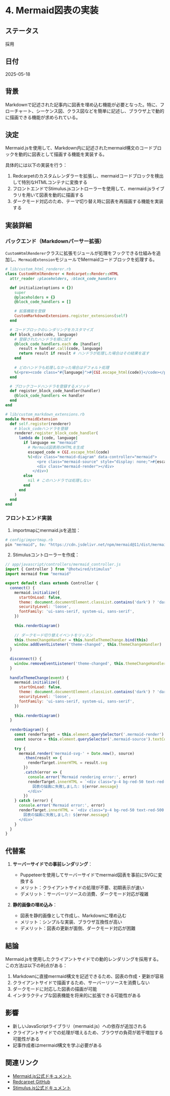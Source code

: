 # 4. Mermaid図表の実装

## ステータス

採用

## 日付

2025-05-18

## 背景

Markdownで記述された記事内に図表を埋め込む機能が必要となった。特に、フローチャート、シーケンス図、クラス図などを簡単に記述し、ブラウザ上で動的に描画できる機能が求められている。

## 決定

Mermaid.jsを使用して、Markdown内に記述されたmermaid構文のコードブロックを動的に図表として描画する機能を実装する。

具体的には以下の実装を行う：

1. Redcarpetのカスタムレンダラーを拡張し、mermaidコードブロックを検出して特別なHTMLコンテナに変換する
2. フロントエンドでStimulus.jsコントローラーを使用して、mermaid.jsライブラリを用いて図表を動的に描画する
3. ダークモード対応のため、テーマ切り替え時に図表を再描画する機能を実装する

## 実装詳細

### バックエンド（Markdownパーサー拡張）

`CustomHtmlRenderer`クラスに拡張モジュールが処理をフックできる仕組みを追加し、`MermaidExtension`モジュールでMermaidコードブロックを処理する。

```ruby
# lib/custom_html_renderer.rb
class CustomHtmlRenderer < Redcarpet::Render::HTML
  attr_reader :placeholders, :block_code_handlers

  def initialize(options = {})
    super
    @placeholders = {}
    @block_code_handlers = []

    # 拡張機能を登録
    CustomMarkdownExtensions.register_extensions(self)
  end

  # コードブロックのレンダリングをカスタマイズ
  def block_code(code, language)
    # 登録されたハンドラを順に試す
    @block_code_handlers.each do |handler|
      result = handler.call(code, language)
      return result if result # ハンドラが処理した場合はその結果を返す
    end
    
    # どのハンドラも処理しなかった場合はデフォルト処理
    %(<pre><code class="#{language}">#{CGI.escape_html(code)}</code></pre>)
  end

  # ブロックコードハンドラを登録するメソッド
  def register_block_code_handler(handler)
    @block_code_handlers << handler
  end
end

# lib/custom_markdown_extensions.rb
module MermaidExtension
  def self.register(renderer)
    # block_codeハンドラを登録
    renderer.register_block_code_handler(
      lambda do |code, language|
        if language == "mermaid"
          # Mermaid図表用のHTMLを生成
          escaped_code = CGI.escape_html(code)
          %(<div class="mermaid-diagram" data-controller="mermaid">
              <pre class="mermaid-source" style="display: none;">#{escaped_code}</pre>
              <div class="mermaid-render"></div>
            </div>)
        else
          nil # このハンドラでは処理しない
        end
      end
    )
  end
end
```

### フロントエンド実装

1. importmapにmermaid.jsを追加：

```ruby
# config/importmap.rb
pin "mermaid", to: "https://cdn.jsdelivr.net/npm/mermaid@11/dist/mermaid.esm.min.mjs"
```

2. Stimulusコントローラーを作成：

```javascript
// app/javascript/controllers/mermaid_controller.js
import { Controller } from "@hotwired/stimulus"
import mermaid from "mermaid"

export default class extends Controller {
  connect() {
    mermaid.initialize({
      startOnLoad: false,
      theme: document.documentElement.classList.contains('dark') ? 'dark' : 'default',
      securityLevel: 'loose',
      fontFamily: 'ui-sans-serif, system-ui, sans-serif',
    })
    
    this.renderDiagram()
    
    // ダークモード切り替えイベントをリッスン
    this.themeChangeHandler = this.handleThemeChange.bind(this)
    window.addEventListener('theme-changed', this.themeChangeHandler)
  }
  
  disconnect() {
    window.removeEventListener('theme-changed', this.themeChangeHandler)
  }
  
  handleThemeChange(event) {
    mermaid.initialize({
      startOnLoad: false,
      theme: document.documentElement.classList.contains('dark') ? 'dark' : 'default',
      securityLevel: 'loose',
      fontFamily: 'ui-sans-serif, system-ui, sans-serif',
    })
    
    this.renderDiagram()
  }
  
  renderDiagram() {
    const renderTarget = this.element.querySelector('.mermaid-render')
    const source = this.element.querySelector('.mermaid-source').textContent
    
    try {
      mermaid.render('mermaid-svg-' + Date.now(), source)
        .then(result => {
          renderTarget.innerHTML = result.svg
        })
        .catch(error => {
          console.error('Mermaid rendering error:', error)
          renderTarget.innerHTML = `<div class="p-4 bg-red-50 text-red-500 rounded">
            図表の描画に失敗しました: ${error.message}
          </div>`
        })
    } catch (error) {
      console.error('Mermaid error:', error)
      renderTarget.innerHTML = `<div class="p-4 bg-red-50 text-red-500 rounded">
        図表の描画に失敗しました: ${error.message}
      </div>`
    }
  }
}
```

## 代替案

1. **サーバーサイドでの事前レンダリング**：
   - Puppeteerを使用してサーバーサイドでmermaid図表を事前にSVGに変換する
   - メリット：クライアントサイドの処理が不要、初期表示が速い
   - デメリット：サーバーリソースの消費、ダークモード対応が複雑

2. **静的画像の埋め込み**：
   - 図表を静的画像として作成し、Markdownに埋め込む
   - メリット：シンプルな実装、ブラウザ互換性が高い
   - デメリット：図表の更新が面倒、ダークモード対応が困難

## 結論

Mermaid.jsを使用したクライアントサイドでの動的レンダリングを採用する。この方法は以下の利点がある：

1. Markdownに直接mermaid構文を記述できるため、図表の作成・更新が容易
2. クライアントサイドで描画するため、サーバーリソースを消費しない
3. ダークモードに対応した図表の描画が可能
4. インタラクティブな図表機能を将来的に拡張できる可能性がある

## 影響

- 新しいJavaScriptライブラリ（mermaid.js）への依存が追加される
- クライアントサイドでの処理が増えるため、ブラウザの負荷が若干増加する可能性がある
- 記事作成者はmermaid構文を学ぶ必要がある

## 関連リンク

- [Mermaid.js公式ドキュメント](https://mermaid.js.org/)
- [Redcarpet GitHub](https://github.com/vmg/redcarpet)
- [Stimulus.js公式ドキュメント](https://stimulus.hotwired.dev/)
